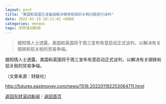 ```yaml
---
layout: post
title: "美国和英国已准备就解决钢铁和铝的关税问题进行谈判"
date: 2022-01-19 10:13:42 +0800
categories: emnews
tags: 东财滚动新闻
---
```

> 据知情人士透露，美国和英国将于周三宣布有意启动正式谈判，以解决有关钢铁和铝关税的贸易争端。

<p>据知情人士透露，美国和英国将于周三宣布有意启动正式谈判，以解决有关钢铁和铝关税的贸易争端。</p><p class="em_media">（文章来源：财联社）</p>

<http://futures.eastmoney.com/news/1516,202201192253064711.html>

[返回东财滚动新闻](//finews.withounder.com/emnews/)｜[返回首页](//finews.withounder.com/)